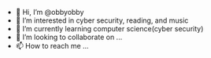 - 👋 Hi, I’m @obbyobby
- 👀 I’m interested in cyber security, reading, and music
- 🌱 I’m currently learning computer science(cyber security)
- 💞️ I’m looking to collaborate on ...
- 📫 How to reach me ...

<!---
obbyobby/obbyobby is a ✨ special ✨ repository because its `README.md` (this file) appears on your GitHub profile.
You can click the Preview link to take a look at your changes.
--->
